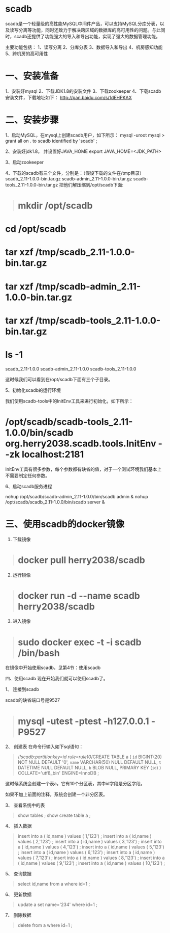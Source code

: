 # scadb

scadb是一个轻量级的高性能MySQL中间件产品，可以支持MySQL分库分表，以及读写分离等功能，同时还致力于解决跨区域的数据库的高可用性的问题。与此同时，scadb还提供了功能强大的导入和导出功能，实现了强大的数据管理功能。

主要功能包括：
1、读写分离
2、分库分表
3、数据导入和导出
4、机房感知功能
5、跨机房的高可用性




# 一、安装准备

1、安装好mysql
2、下载JDK1.8的安装文件
3、下载zookeeper
4、下载scadb安装文件，下载地址如下：
http://pan.baidu.com/s/1dEHPKAX


# 二、安装步骤
1、启动MySQL，在mysql上创建scadb用户，如下所示：
mysql -uroot 
mysql > grant all on *.* to scadb identified by 'scadb' ;

2、安装好jdk1.8， 并设置好JAVA_HOME
export JAVA_HOME=<JDK_PATH>

3、启动zookeeper

4、下载的scadb有三个文件，分别是：（假设下载的文件在/tmp目录）
scadb_2.11-1.0.0-bin.tar.gz
scadb-admin_2.11-1.0.0-bin.tar.gz
scadb-tools_2.11-1.0.0-bin.tar.gz
把他们解压缩到/opt/scadb下面:


> # mkdir /opt/scadb
# cd /opt/scadb
# tar xzf /tmp/scadb_2.11-1.0.0-bin.tar.gz
# tar xzf /tmp/scadb-admin_2.11-1.0.0-bin.tar.gz
# tar xzf /tmp/scadb-tools_2.11-1.0.0-bin.tar.gz

# ls -1
scadb_2.11-1.0.0
scadb-admin_2.11-1.0.0
scadb-tools_2.11-1.0.0


这时候我们可以看到在/opt/scadb下面有三个子目录。

5、初始化scadb的运行环境

我们使用scadb-tools中的InitEnv工具来进行初始化，如下所示：
# /opt/scadb/scadb-tools_2.11-1.0.0/bin/scadb org.herry2038.scadb.tools.InitEnv --zk localhost:2181

InitEnv工具有很多参数，每个参数都有缺省的值，对于一个测试环境我们基本上不需要制定任何参数。

6、启动scadb服务进程

nohup /opt/scadb/scadb-admin_2.11-1.0.0/bin/scadb admin &
nohup /opt/scadb/scadb_2.11-1.0.0/bin/scadb server &


# 三、使用scadb的docker镜像

1. 下载镜像
> # docker pull herry2038/scadb

2. 运行镜像
> # docker run -d --name scadb herry2038/scadb

3. 进入镜像
> # sudo docker exec -t -i scadb /bin/bash

在镜像中开始使用scadb，见第4节：使用scadb

四、使用scadb
现在开始我们就可以使用scadb了。

1、 连接到scadb

scadb的缺省端口号是9527
> # mysql -utest -ptest -h127.0.0.1 -P9527


2、 创建表
在命令行输入如下sql语句：

>  /*!scadb:partitionkey=id rule=rule10*/CREATE TABLE a (
`id` BIGINT(20) NOT NULL DEFAULT '0',
`name` VARCHAR(50) NULL DEFAULT NULL,
`t` DATETIME NULL DEFAULT NULL,
`b` BLOB NULL,
PRIMARY KEY (`id`)
)
COLLATE='utf8_bin' ENGINE=InnoDB ;


这时候系统会创建一个表a，它有10个分区表，其中id字段是分区字段。

如果不加上前面的注释，系统会创建一个非分区表。

3、 查看系统中的表

> show tables ;
show create table a ;

4、 插入数据
> insert into a ( id,name ) values ( 1,'123') ;
insert into a ( id,name ) values ( 2,'123') ;
insert into a ( id,name ) values ( 3,'123') ;
insert into a ( id,name ) values ( 4,'123') ;
insert into a ( id,name ) values ( 5,'123') ;
insert into a ( id,name ) values ( 6,'123') ;
insert into a ( id,name ) values ( 7,'123') ;
insert into a ( id,name ) values ( 8,'123') ;
insert into a ( id,name ) values ( 9,'123') ;
insert into a ( id,name ) values ( 10,'123') ;

5、 查询数据
> select id,name from a where id=1 ;

6、 更新数据
> update a set name='234' where id=1 ;

7、 删除数据
> delete from a where id=1 ;
